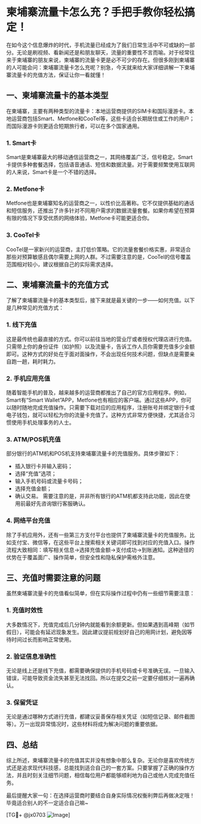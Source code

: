# 柬埔寨流量卡怎么充？手把手教你轻松搞定！

在如今这个信息爆炸的时代，手机流量已经成为了我们日常生活中不可或缺的一部分。无论是刷视频、看新闻还是和朋友聊天，流量的重要性不言而喻。对于经常往来于柬埔寨的朋友来说，柬埔寨的流量卡更是必不可少的存在。但很多刚到柬埔寨的人可能会问：柬埔寨流量卡怎么充呢？别急，今天就来给大家详细讲解一下柬埔寨流量卡的充值方法，保证让你一看就懂！

## 一、柬埔寨流量卡的基本类型

在柬埔寨，主要有两种类型的流量卡：本地运营商提供的SIM卡和国际漫游卡。本地运营商包括Smart、Metfone和CooTel等，这些卡适合长期居住或工作的用户；而国际漫游卡则更适合短期旅行者，可以在多个国家通用。

### 1. Smart卡
Smart是柬埔寨最大的移动通信运营商之一，其网络覆盖广泛，信号稳定。Smart卡提供多种套餐选择，包括语音通话、短信和数据流量。对于需要频繁使用互联网的人来说，Smart卡是一个不错的选择。

### 2. Metfone卡
Metfone也是柬埔寨知名的运营商之一，以性价比高著称。它不仅提供基础的通话和短信服务，还推出了许多针对不同用户需求的数据流量套餐。如果你希望在预算有限的情况下享受优质的网络体验，Metfone卡可能更适合你。

### 3. CooTel卡
CooTel是一家新兴的运营商，主打低价策略。它的流量套餐价格实惠，非常适合那些对预算敏感且偶尔需要上网的人群。不过需要注意的是，CooTel的信号覆盖范围相对较小，建议根据自己的实际需求选择。

## 二、柬埔寨流量卡的充值方式

了解了柬埔寨流量卡的基本类型后，接下来就是最关键的一步——如何充值。以下是几种常见的充值方式：

### 1. 线下充值
这是最传统也最直接的方式。你可以前往当地的营业厅或者授权代理店进行充值。只需带上你的身份证件（如护照）以及流量卡，告诉工作人员你需要充值多少金额即可。这种方式的好处在于面对面操作，不会出现任何技术问题，但缺点是需要亲自跑一趟，耗时耗力。

### 2. 手机应用充值
随着智能手机的普及，越来越多的运营商都推出了自己的官方应用程序。例如，Smart有“Smart Wallet”APP，Metfone也有相应的客户端。通过这些APP，你可以随时随地完成充值操作。只需要下载对应的应用程序，注册账号并绑定银行卡或电子钱包，就可以轻松为你的流量卡充值了。这种方式非常方便快捷，尤其适合习惯使用手机处理事务的人士。

### 3. ATM/POS机充值
部分银行的ATM机和POS机支持柬埔寨流量卡的充值服务。具体步骤如下：
- 插入银行卡并输入密码；
- 选择“充值”选项；
- 输入手机号码或流量卡号码；
- 选择充值金额；
- 确认交易。
需要注意的是，并非所有银行的ATM机都支持此功能，因此在使用前最好先咨询银行客服确认。

### 4. 网络平台充值
除了手机应用外，还有一些第三方支付平台也提供了柬埔寨流量卡的充值服务。比如支付宝、微信等，在这些平台上搜索相关关键词即可找到对应的充值入口。操作流程大致相同：填写相关信息→选择充值金额→支付成功→到账通知。这种途径的优势在于覆盖面广、操作简单，但安全性和隐私保护需格外注意。

## 三、充值时需要注意的问题

虽然柬埔寨流量卡的充值看似简单，但在实际操作过程中仍有一些细节需要注意：

### 1. 充值时效性
大多数情况下，充值完成后几分钟内就能看到余额更新。但如果遇到高峰期（如节假日），可能会有延迟现象发生。因此建议提前规划好自己的用网计划，避免因等待时间过长而影响正常使用。

### 2. 验证信息准确性
无论是线上还是线下充值，都需要确保提供的手机号码或卡号准确无误。一旦输入错误，可能导致资金流失甚至无法找回。所以在提交之前一定要仔细核对一遍再确认。

### 3. 保留凭证
无论是通过哪种方式进行充值，都建议妥善保存相关凭证（如短信记录、邮件截图等）。万一出现异常情况时，这些材料将成为解决问题的重要依据。

## 四、总结

综上所述，柬埔寨流量卡的充值其实并没有想象中那么复杂。无论你是喜欢传统方式还是追求现代科技感，总能找到适合自己的一套方案。只要掌握了正确的操作方法，并且时刻关注细节问题，相信每位用户都能够顺利地为自己或他人完成充值任务。

最后提醒大家一句：在选择运营商时要结合自身实际情况权衡利弊后再做决定哦！毕竟适合别人的不一定适合自己嘛~

[TG💪+ @jx0703 ![Image](https://github.com/user-attachments/assets/dbca1d08-cadb-493c-b0ec-ad6f7a83f270)]